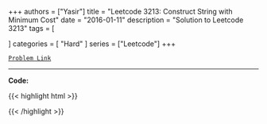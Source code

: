 
+++
authors = ["Yasir"]
title = "Leetcode 3213: Construct String with Minimum Cost"
date = "2016-01-11"
description = "Solution to Leetcode 3213"
tags = [
    
]
categories = [
    "Hard"
]
series = ["Leetcode"]
+++



[`Problem Link`](https://leetcode.com/problems/construct-string-with-minimum-cost/description/)

---

**Code:**

{{< highlight html >}}

{{< /highlight >}}

